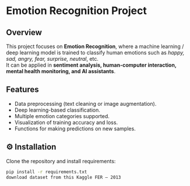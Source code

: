 #  Emotion Recognition Project
##  Overview
This project focuses on **Emotion Recognition**, where a machine learning / deep learning model is trained to classify human emotions such as *happy, sad, angry, fear, surprise, neutral*, etc.  
It can be applied in **sentiment analysis, human-computer interaction, mental health monitoring, and AI assistants**.

## Features
- Data preprocessing (text cleaning or image augmentation).
- Deep learning-based classification.
- Multiple emotion categories supported.
- Visualization of training accuracy and loss.
- Functions for making predictions on new samples.

## ⚙️ Installation
Clone the repository and install requirements:
```bash
pip install -r requirements.txt
download dataset from this Kaggle FER – 2013


